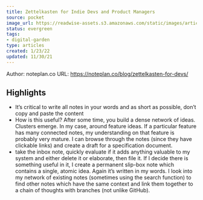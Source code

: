```yaml
---
title: Zettelkasten for Indie Devs and Product Managers
source: pocket
image_url: https://readwise-assets.s3.amazonaws.com/static/images/article3.5c705a01b476.png
status: evergreen
tags: 
- digital-garden 
type: articles
created: 1/23/22
updated: 11/30/21
---
```


Author: noteplan.co
URL: https://noteplan.co/blog/zettelkasten-for-devs/

## Highlights
- It’s critical to write all notes in your words and as short as possible, don’t copy and paste the content
- How is this useful? After some time, you build a dense network of ideas. Clusters emerge. In my case, around feature ideas. If a particular feature has many connected notes, my understanding on that feature is probably very mature. I can browse through the notes (since they have clickable links) and create a draft for a specification document.
- take the inbox note, quickly evaluate if it adds anything valuable to my system and either delete it or elaborate, then file it. If I decide there is something useful in it, I create a permanent slip-box note which contains a single, atomic idea. Again it’s written in my words. I look into my network of existing notes (sometimes using the search function) to find other notes which have the same context and link them together to a chain of thoughts with branches (not unlike GitHub).
